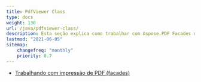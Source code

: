 ```yaml
---
title: PdfViewer Class
type: docs
weight: 130
url: /java/pdfviewer-class/
description: Esta seção explica como trabalhar com Aspose.PDF Facades usando a Classe PdfViewer.
lastmod: "2021-06-05"
sitemap:
    changefreq: "monthly"
    priority: 0.7
---
```


- [Trabalhando com impressão de PDF (facades)](/pdf/java/print-pdf-file/)